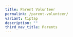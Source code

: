 ```yaml
---
title: Parent Volunteer
permalink: /parent-volunteer/
variant: tiptap
description: ""
third_nav_title: Parents
---
```

